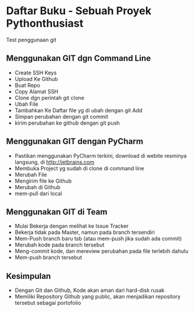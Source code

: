 # Daftar Buku - Sebuah Proyek Pythonthusiast
Test penggunaan git

## Menggunakan GIT dgn Command Line
- Create SSH Keys
- Upload Ke Github
- Buat Repo
- Copy Alamat SSH
- Clone dgn perintah git clone <alamat>
- Ubah File
- Tambahkan Ke Daftar file yg di ubah dengan git Add
- Simpan perubahan dengan git commit
- kirim perubahan ke github dengan git push

## Menggunakan GIT dengan PyCharm
- Pastikan menggunakan PyCharm terkini, download di webite resminya langsung, di http://jetbrains.com
- Membuka Project yg sudah di clone di command line
- Merubah File
- Mengirim file ke Github
- Merubah di Github
- mem-pull dari local

## Menggunakan GIT di Team
- Mulai Bekerja dengan melihat ke Issue Tracker
- Bekerja tidak pada Master, namun pada branch tersendiri
- Mem-Push branch baru tsb (atau mem-push jika sudah ada commit)
- Merubah kode pada branch tersebut
- Meng-commit kode, dan mereview perubahan pada file terlebih dahulu
- Mem-push branch tersebut

## Kesimpulan
- Dengan Git dan Github, Kode akan aman dari hard-disk rusak
- Memiliki Repository Github yang public, akan menjadikan repository tersebut sebagai portofolio
